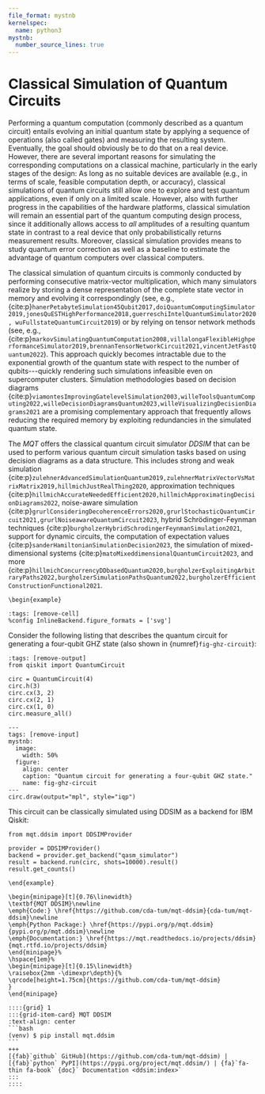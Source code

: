 ```yaml
---
file_format: mystnb
kernelspec:
  name: python3
mystnb:
  number_source_lines: true
---
```


# Classical Simulation of Quantum Circuits

Performing a quantum computation (commonly described as a quantum circuit) entails evolving an initial quantum state by applying a sequence of operations (also called gates) and measuring the resulting system.
Eventually, the goal should obviously be to do that on a real device.
However, there are several important reasons for simulating the corresponding computations on a classical machine, particularly in the early stages of the design:
As long as no suitable devices are available (e.g., in terms of scale, feasible computation depth, or accuracy), classical simulations of quantum circuits still allow one to explore and test quantum applications, even if only on a limited scale.
However, also with further progress in the capabilities of the hardware platforms, classical simulation will remain an essential part of the quantum computing design process, since it additionally allows access to _all_ amplitudes of a resulting quantum state in contrast to a real device that only probabilistically returns measurement results.
Moreover, classical simulation provides means to study quantum error correction as well as a baseline to estimate the advantage of quantum computers over classical computers.

The classical simulation of quantum circuits is commonly conducted by performing consecutive matrix-vector multiplication, which many simulators realize by storing a dense representation of the complete state vector in memory and evolving it correspondingly (see, e.g., {cite:p}`hanerPetabyteSimulation45Qubit2017,doiQuantumComputingSimulator2019,jonesQuESTHighPerformance2018,guerreschiIntelQuantumSimulator2020, wuFullstateQuantumCircuit2019`) or by relying on tensor network methods (see, e.g., {cite:p}`markovSimulatingQuantumComputation2008,villalongaFlexibleHighperformanceSimulator2019,brennanTensorNetworkCircuit2021,vincentJetFastQuantum2022`).
This approach quickly becomes intractable due to the exponential growth of the quantum state with respect to the number of qubits---quickly rendering such simulations infeasible even on supercomputer clusters.
Simulation methodologies based on decision diagrams {cite:p}`viamontesImprovingGatelevelSimulation2003,willeToolsQuantumComputing2022,willeDecisionDiagramsQuantum2023,willeVisualizingDecisionDiagrams2021` are a promising complementary approach that frequently allows reducing the required memory by exploiting redundancies in the simulated quantum state.

The _MQT_ offers the classical quantum circuit simulator _DDSIM_ that can be used to perform various quantum circuit simulation tasks based on using decision diagrams as a data structure.
This includes strong and weak simulation {cite:p}`zulehnerAdvancedSimulationQuantum2019,zulehnerMatrixVectorVsMatrixMatrix2019,hillmichJustRealThing2020`, approximation techniques {cite:p}`hillmichAccurateNeededEfficient2020,hillmichApproximatingDecisionDiagrams2022`, noise-aware simulation {cite:p}`grurlConsideringDecoherenceErrors2020,grurlStochasticQuantumCircuit2021,grurlNoiseawareQuantumCircuit2023`, hybrid Schrödinger-Feynman techniques {cite:p}`burgholzerHybridSchrodingerFeynmanSimulation2021`, support for dynamic circuits, the computation of expectation values {cite:p}`sanderHamiltonianSimulationDecision2023`, the simulation of mixed-dimensional systems {cite:p}`matoMixeddimensionalQuantumCircuit2023`, and more {cite:p}`hillmichConcurrencyDDbasedQuantum2020,burgholzerExploitingArbitraryPaths2022,burgholzerSimulationPathsQuantum2022,burgholzerEfficientConstructionFunctional2021`.

```{raw} latex
\begin{example}
```

```{code-cell} ipython3
:tags: [remove-cell]
%config InlineBackend.figure_formats = ['svg']
```

Consider the following listing that describes the quantum circuit for generating a four-qubit GHZ state (also shown in {numref}`fig-ghz-circuit`):

```{code-cell} ipython3
:tags: [remove-output]
from qiskit import QuantumCircuit

circ = QuantumCircuit(4)
circ.h(3)
circ.cx(3, 2)
circ.cx(2, 1)
circ.cx(1, 0)
circ.measure_all()
```

```{code-cell} ipython3
---
tags: [remove-input]
mystnb:
  image:
    width: 50%
  figure:
    align: center
    caption: "Quantum circuit for generating a four-qubit GHZ state."
    name: fig-ghz-circuit
---
circ.draw(output="mpl", style="iqp")
```

This circuit can be classically simulated using DDSIM as a backend for IBM Qiskit:

```{code-cell} ipython3
from mqt.ddsim import DDSIMProvider

provider = DDSIMProvider()
backend = provider.get_backend("qasm_simulator")
result = backend.run(circ, shots=10000).result()
result.get_counts()
```

```{raw} latex
\end{example}
```

```{raw} latex
\begin{minipage}[t]{0.76\linewidth}
\textbf{MQT DDSIM}\newline
\emph{Code:} \href{https://github.com/cda-tum/mqt-ddsim}{cda-tum/mqt-ddsim}\newline
\emph{Python Package:} \href{https://pypi.org/p/mqt.ddsim}{pypi.org/p/mqt.ddsim}\newline
\emph{Documentation:} \href{https://mqt.readthedocs.io/projects/ddsim}{mqt.rtfd.io/projects/ddsim}
\end{minipage}%
\hspace{1em}%
\begin{minipage}[t]{0.15\linewidth}
\raisebox{2mm -\dimexpr\depth}{%
\qrcode[height=1.75cm]{https://github.com/cda-tum/mqt-ddsim}
}
\end{minipage}
```

````{only} html
::::{grid} 1
:::{grid-item-card} MQT DDSIM
:text-align: center
```bash
(venv) $ pip install mqt.ddsim
```
+++
[{fab}`github` GitHub](https://github.com/cda-tum/mqt-ddsim) | [{fab}`python` PyPI](https://pypi.org/project/mqt.ddsim/) | {fa}`fa-thin fa-book` {doc}` Documentation <ddsim:index>`
:::
::::
````
